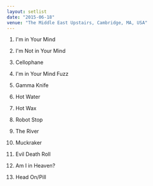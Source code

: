 ```yaml
---
layout: setlist
date: "2015-06-18"
venue: "The Middle East Upstairs, Cambridge, MA, USA"
---
```


 1. I'm in Your Mind

 2. I'm Not in Your Mind

 3. Cellophane

 4. I'm in Your Mind Fuzz

 5. Gamma Knife

 6. Hot Water

 7. Hot Wax

 8. Robot Stop

 9. The River

10. Muckraker

11. Evil Death Roll

12. Am I in Heaven?

13. Head On/Pill


